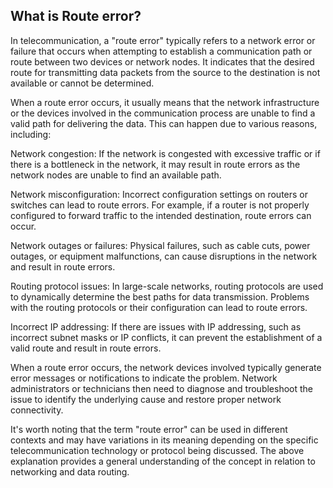 ## What is Route error?

In telecommunication, a "route error" typically refers to a network error or failure that occurs when attempting to establish a communication path or route between two devices or network nodes. It indicates that the desired route for transmitting data packets from the source to the destination is not available or cannot be determined.

When a route error occurs, it usually means that the network infrastructure or the devices involved in the communication process are unable to find a valid path for delivering the data. This can happen due to various reasons, including:

Network congestion: If the network is congested with excessive traffic or if there is a bottleneck in the network, it may result in route errors as the network nodes are unable to find an available path.

Network misconfiguration: Incorrect configuration settings on routers or switches can lead to route errors. For example, if a router is not properly configured to forward traffic to the intended destination, route errors can occur.

Network outages or failures: Physical failures, such as cable cuts, power outages, or equipment malfunctions, can cause disruptions in the network and result in route errors.

Routing protocol issues: In large-scale networks, routing protocols are used to dynamically determine the best paths for data transmission. Problems with the routing protocols or their configuration can lead to route errors.

Incorrect IP addressing: If there are issues with IP addressing, such as incorrect subnet masks or IP conflicts, it can prevent the establishment of a valid route and result in route errors.

When a route error occurs, the network devices involved typically generate error messages or notifications to indicate the problem. Network administrators or technicians then need to diagnose and troubleshoot the issue to identify the underlying cause and restore proper network connectivity.

It's worth noting that the term "route error" can be used in different contexts and may have variations in its meaning depending on the specific telecommunication technology or protocol being discussed. The above explanation provides a general understanding of the concept in relation to networking and data routing.
